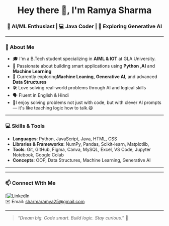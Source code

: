 <h1 align="center">Hey there 👋, I'm Ramya Sharma</h1>
<h3 align="center">   🤖 AI/ML Enthusiast | 💻 Java Coder | 🚀 Exploring Generative AI</h3>

---

### 🌟 About Me

- 🎓 I'm a B.Tech student specializing in **AIML & IOT** at GLA University.
- 🧠 Passionate about building smart applications using **Python** ,**AI** and **Machine Learning**  
- 🌱 Currently exploring**Machine Leaning**, **Generative AI**, and advanced **Data Structures**  
- 🛠️ Love solving real-world problems through AI and logical skills
- 🗣️ Fluent in English & Hindi
- 🌟I enjoy solving problems not just with code, but with clever AI prompts — it's like teaching logic how to talk.😄 

---

### 💻 Skills & Tools

- **Languages**: Python, JavaScript, Java, HTML, CSS  
- **Libraries & Frameworks**: NumPy, Pandas, Scikit-learn, Matplotlib,  
- **Tools**: Git, GitHub, Figma, Canva, MySQL, Excel, VS Code, Jupyter Notebook, Google Colab  
- **Concepts**: OOP, Data Structures, Machine Learning, Generative AI  

---


---

### 📫 Connect With Me

[![LinkedIn](www.linkedin.com/in/ramya-sharma-1242ba289)  
✉️ Email: sharmaramya25@gmail.com

---

> _“Dream big. Code smart. Build logic. Stay curious.”_ 🌟

